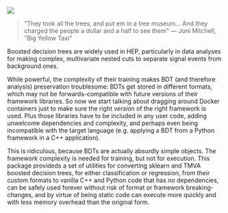 ![](petrified-forest.jpg)

> "They took all the trees, and put em in a tree museum...
>  And they charged the people a dollar and a half to see them"
>    — Joni Mitchell, "Big Yellow Taxi"

Boosted decision trees are widely used in HEP, particularly in data analyses for
making complex, multivariate nested cuts to separate signal events from background ones.

While powerful, the complexity of their training makes BDT (and therefore
analysis) preservation troublesome: BDTs get stored in different formats, which
may not be forwards-compatible with future versions of their framework
libraries. So now we start talking about dragging around Docker containers just
to make sure the right _version_ of the right framework is used. Plus those
libraries have to be included in any user code, adding unwelcome dependencies
and complexity, and perhaps even being incompatible with the target language
(e.g. applying a BDT from a Python framework in a C++ application).

This is ridiculous, because BDTs are actually absurdly simple objects. The
framework complexity is needed for training, but not for execution. This package
provideds a set of utilities for converting sklearn and TMVA boosted decision
trees, for either classification or regression, from their custom formats to
vanilla C++ and Python code that has _no_ dependencies, can be safely used
forever without risk of format or framework breaking-changes, and by virtue of
being static code can execute more quickly and with less memory overhead than
the original form.
